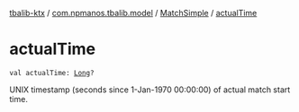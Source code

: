 [tbalib-ktx](../../index.md) / [com.npmanos.tbalib.model](../index.md) / [MatchSimple](index.md) / [actualTime](./actual-time.md)

# actualTime

`val actualTime: `[`Long`](https://kotlinlang.org/api/latest/jvm/stdlib/kotlin/-long/index.html)`?`

UNIX timestamp (seconds since 1-Jan-1970 00:00:00) of actual match start time.

